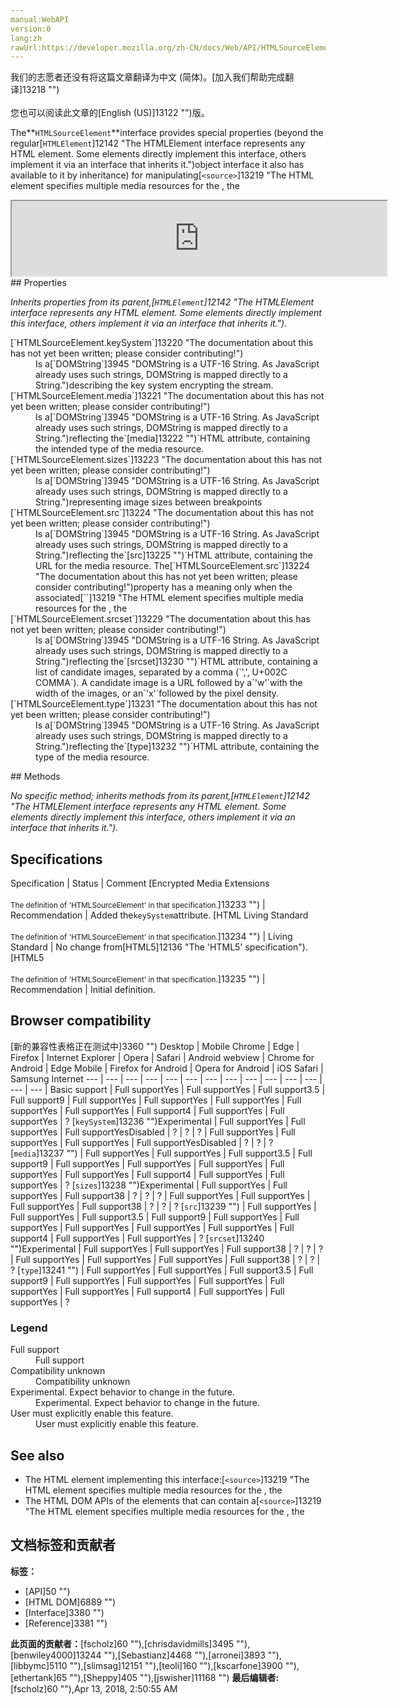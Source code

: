 ```yaml
---
manual:WebAPI
version:0
lang:zh
rawUrl:https://developer.mozilla.org/zh-CN/docs/Web/API/HTMLSourceElement
---
```




<bdi>我们的志愿者还没有将这篇文章翻译为<bdi>中文 (简体)</bdi>。[加入我们帮助完成翻译]13218 "")<br></br>您也可以阅读此文章的[English (US)]13122 "")版。</bdi>






The**`HTMLSourceElement`**interface provides special properties (beyond the regular[`HTMLElement`]12142 "The HTMLElement interface represents any HTML element. Some elements directly implement this interface, others implement it via an interface that inherits it.")object interface it also has available to it by inheritance) for manipulating[`<source>`]13219 "The HTML <source> element specifies multiple media resources for the <picture>, the <audio> element, or the <video> element. It is an empty element. It is commonly used to serve the same media content in multiple formats supported by different browsers.")elements.

<iframe src='https://mdn.mozillademos.org/en-US/docs/Web/API/HTMLSourceElement$samples/inheritance_diagram?revision=1374011' width='600' height='120'></iframe>
## Properties<a name="Properties"></a>


<em>Inherits properties from its parent,[`HTMLElement`]12142 "The HTMLElement interface represents any HTML element. Some elements directly implement this interface, others implement it via an interface that inherits it.").</em>

<dl><dt>[`HTMLSourceElement.keySystem`]13220 "The documentation about this has not yet been written; please consider contributing!")<i></i></dt><dd>Is a[`DOMString`]3945 "DOMString is a UTF-16 String. As JavaScript already uses such strings, DOMString is mapped directly to a String.")describing the key system encrypting the stream.</dd><dt>[`HTMLSourceElement.media`]13221 "The documentation about this has not yet been written; please consider contributing!")</dt><dd>Is a[`DOMString`]3945 "DOMString is a UTF-16 String. As JavaScript already uses such strings, DOMString is mapped directly to a String.")reflecting the`[media]13222 "")`HTML attribute, containing the intended type of the media resource.</dd><dt>[`HTMLSourceElement.sizes`]13223 "The documentation about this has not yet been written; please consider contributing!")<i></i></dt><dd>Is a[`DOMString`]3945 "DOMString is a UTF-16 String. As JavaScript already uses such strings, DOMString is mapped directly to a String.")representing image sizes between breakpoints</dd><dt>[`HTMLSourceElement.src`]13224 "The documentation about this has not yet been written; please consider contributing!")</dt><dd>Is a[`DOMString`]3945 "DOMString is a UTF-16 String. As JavaScript already uses such strings, DOMString is mapped directly to a String.")reflecting the`[src]13225 "")`HTML attribute, containing the URL for the media resource. The[`HTMLSourceElement.src`]13224 "The documentation about this has not yet been written; please consider contributing!")property has a meaning only when the associated[`<source>`]13219 "The HTML <source> element specifies multiple media resources for the <picture>, the <audio> element, or the <video> element. It is an empty element. It is commonly used to serve the same media content in multiple formats supported by different browsers.")element is nested in a media element that is a[`<video>`]13226 "The HTML Video element (<video>) embeds a media player which supports video playback into the document.")or an[`<audio>`]13227 "The HTML <audio> element is used to embed sound content in documents. It may contain one or more audio sources, represented using the src attribute or the <source> element: the browser will choose the most suitable one. It can also be the destination for streamed media, using a MediaStream.")element. It has no meaning and is ignored when it is nested in a[`<picture>`]13119 "The HTML <picture> element serves as a container for zero or more <source> elements and one <img> element to provide versions of an image for different display device scenarios.")element.**Note**: If the`src`property is updated (along with any siblings), the parent[`HTMLMediaElement`]13228 "The HTMLMediaElement interface adds to HTMLElement the properties and methods needed to support basic media-related capabilities that are common to audio and video.")&#39;s`load`method should be called when done, since`<source>`elements are not re-scanned automatically.
</dd><dt>[`HTMLSourceElement.srcset`]13229 "The documentation about this has not yet been written; please consider contributing!")<i></i></dt><dd>Is a[`DOMString`]3945 "DOMString is a UTF-16 String. As JavaScript already uses such strings, DOMString is mapped directly to a String.")reflecting the`[srcset]13230 "")`HTML attribute, containing a list of candidate images, separated by a comma (`',', U+002C COMMA`). A candidate image is a URL followed by a`'w'`with the width of the images, or an`'x'`followed by the pixel density.</dd><dt>[`HTMLSourceElement.type`]13231 "The documentation about this has not yet been written; please consider contributing!")</dt><dd>Is a[`DOMString`]3945 "DOMString is a UTF-16 String. As JavaScript already uses such strings, DOMString is mapped directly to a String.")reflecting the`[type]13232 "")`HTML attribute, containing the type of the media resource.</dd></dl>
## Methods<a name="Methods"></a>


<em>No specific method; inherits methods from its parent,[`HTMLElement`]12142 "The HTMLElement interface represents any HTML element. Some elements directly implement this interface, others implement it via an interface that inherits it.").</em>


## Specifications<a name="Specifications"></a>
Specification | Status | Comment 
[Encrypted Media Extensions<br></br><small>The definition of &#39;HTMLSourceElement&#39; in that specification.</small>]13233 "") | Recommendation | Added the`keySystem`attribute. 
[HTML Living Standard<br></br><small>The definition of &#39;HTMLSourceElement&#39; in that specification.</small>]13234 "") | Living Standard | No change from[HTML5]12136 "The 'HTML5' specification"). 
[HTML5<br></br><small>The definition of &#39;HTMLSourceElement&#39; in that specification.</small>]13235 "") | Recommendation | Initial definition. 


## Browser compatibility<a name="Browser_compatibility"></a>
[新的兼容性表格正在测试中<i></i>]3360 "")
<abbr>Desktop<i></i></abbr> | <abbr>Mobile<i></i></abbr> 
<abbr>Chrome<i></i></abbr> | <abbr>Edge<i></i></abbr> | <abbr>Firefox<i></i></abbr> | <abbr>Internet Explorer<i></i></abbr> | <abbr>Opera<i></i></abbr> | <abbr>Safari<i></i></abbr> | <abbr>Android webview<i></i></abbr> | <abbr>Chrome for Android<i></i></abbr> | <abbr>Edge Mobile<i></i></abbr> | <abbr>Firefox for Android<i></i></abbr> | <abbr>Opera for Android<i></i></abbr> | <abbr>iOS Safari<i></i></abbr> | <abbr>Samsung Internet<i></i></abbr> 
 ---  |  ---  |  ---  |  ---  |  ---  |  ---  |  ---  |  ---  |  ---  |  ---  |  ---  |  ---  |  ---  |  ---  | 
Basic support | <abbr>Full support</abbr>Yes | <abbr>Full support</abbr>Yes | <abbr>Full support</abbr>3.5 | <abbr>Full support</abbr>9 | <abbr>Full support</abbr>Yes | <abbr>Full support</abbr>Yes | <abbr>Full support</abbr>Yes | <abbr>Full support</abbr>Yes | <abbr>Full support</abbr>Yes | <abbr>Full support</abbr>4 | <abbr>Full support</abbr>Yes | <abbr>Full support</abbr>Yes | <abbr>?</abbr> 
[`keySystem`]13236 "")<abbr>Experimental<i></i></abbr> | <abbr>Full support</abbr>Yes | <abbr>Full support</abbr>Yes | <abbr>Full support</abbr>Yes<abbr>Disabled<i></i></abbr> | <abbr>?</abbr> | <abbr>?</abbr> | <abbr>?</abbr> | <abbr>Full support</abbr>Yes | <abbr>Full support</abbr>Yes | <abbr>Full support</abbr>Yes | <abbr>Full support</abbr>Yes<abbr>Disabled<i></i></abbr> | <abbr>?</abbr> | <abbr>?</abbr> | <abbr>?</abbr> 
[`media`]13237 "") | <abbr>Full support</abbr>Yes | <abbr>Full support</abbr>Yes | <abbr>Full support</abbr>3.5 | <abbr>Full support</abbr>9 | <abbr>Full support</abbr>Yes | <abbr>Full support</abbr>Yes | <abbr>Full support</abbr>Yes | <abbr>Full support</abbr>Yes | <abbr>Full support</abbr>Yes | <abbr>Full support</abbr>4 | <abbr>Full support</abbr>Yes | <abbr>Full support</abbr>Yes | <abbr>?</abbr> 
[`sizes`]13238 "")<abbr>Experimental<i></i></abbr> | <abbr>Full support</abbr>Yes | <abbr>Full support</abbr>Yes | <abbr>Full support</abbr>38 | <abbr>?</abbr> | <abbr>?</abbr> | <abbr>?</abbr> | <abbr>Full support</abbr>Yes | <abbr>Full support</abbr>Yes | <abbr>Full support</abbr>Yes | <abbr>Full support</abbr>38 | <abbr>?</abbr> | <abbr>?</abbr> | <abbr>?</abbr> 
[`src`]13239 "") | <abbr>Full support</abbr>Yes | <abbr>Full support</abbr>Yes | <abbr>Full support</abbr>3.5 | <abbr>Full support</abbr>9 | <abbr>Full support</abbr>Yes | <abbr>Full support</abbr>Yes | <abbr>Full support</abbr>Yes | <abbr>Full support</abbr>Yes | <abbr>Full support</abbr>Yes | <abbr>Full support</abbr>4 | <abbr>Full support</abbr>Yes | <abbr>Full support</abbr>Yes | <abbr>?</abbr> 
[`srcset`]13240 "")<abbr>Experimental<i></i></abbr> | <abbr>Full support</abbr>Yes | <abbr>Full support</abbr>Yes | <abbr>Full support</abbr>38 | <abbr>?</abbr> | <abbr>?</abbr> | <abbr>?</abbr> | <abbr>Full support</abbr>Yes | <abbr>Full support</abbr>Yes | <abbr>Full support</abbr>Yes | <abbr>Full support</abbr>38 | <abbr>?</abbr> | <abbr>?</abbr> | <abbr>?</abbr> 
[`type`]13241 "") | <abbr>Full support</abbr>Yes | <abbr>Full support</abbr>Yes | <abbr>Full support</abbr>3.5 | <abbr>Full support</abbr>9 | <abbr>Full support</abbr>Yes | <abbr>Full support</abbr>Yes | <abbr>Full support</abbr>Yes | <abbr>Full support</abbr>Yes | <abbr>Full support</abbr>Yes | <abbr>Full support</abbr>4 | <abbr>Full support</abbr>Yes | <abbr>Full support</abbr>Yes | <abbr>?</abbr> 


### Legend<a name="Legend"></a>
<dl><dt><abbr>Full support</abbr></dt><dd>Full support</dd><dt><abbr>Compatibility unknown</abbr></dt><dd>Compatibility unknown</dd><dt><abbr>Experimental. Expect behavior to change in the future.<i></i></abbr></dt><dd>Experimental. Expect behavior to change in the future.</dd><dt><abbr>User must explicitly enable this feature.<i></i></abbr></dt><dd>User must explicitly enable this feature.</dd></dl>

## See also<a name="See_also"></a>

* The HTML element implementing this interface:[`<source>`]13219 "The HTML <source> element specifies multiple media resources for the <picture>, the <audio> element, or the <video> element. It is an empty element. It is commonly used to serve the same media content in multiple formats supported by different browsers.").
* The HTML DOM APIs of the elements that can contain a[`<source>`]13219 "The HTML <source> element specifies multiple media resources for the <picture>, the <audio> element, or the <video> element. It is an empty element. It is commonly used to serve the same media content in multiple formats supported by different browsers.")element:[`HTMLVideoElement`]13242 "The HTMLVideoElement interface provides special properties and methods for manipulating video objects. It also inherits properties and methods of HTMLMediaElement and HTMLElement."),[`HTMLAudioElement`]13243 "The HTMLAudioElement interface provides access to the properties of <audio> elements, as well as methods to manipulate them. It derives from the HTMLMediaElement interface."),[`HTMLPictureElement`]13117 "The HTMLPictureElement interface represents a <picture> HTML element. It doesn't implement specific properties or methods.").



## 文档标签和贡献者
**标签：**
* [API]50 "")
* [HTML DOM]6889 "")
* [Interface]3380 "")
* [Reference]3381 "")

**此页面的贡献者：**[fscholz]60 ""),[chrisdavidmills]3495 ""),[benwiley4000]13244 ""),[Sebastianz]4468 ""),[arronei]3893 ""),[libbymc]5110 ""),[slimsag]12151 ""),[teoli]160 ""),[kscarfone]3900 ""),[ethertank]65 ""),[Sheppy]405 ""),[jswisher]11168 "")
**最后编辑者:**[fscholz]60 ""),<time>Apr 13, 2018, 2:50:55 AM</time>


